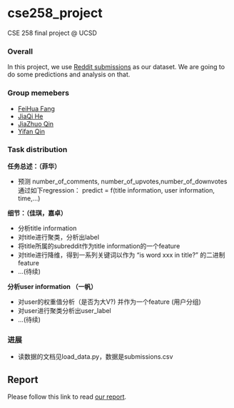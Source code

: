 # cse258_project
CSE 258 final project @ UCSD

### Overall
In this project, we use [Reddit submissions](http://snap.stanford.edu/data/web-Reddit.html) as our dataset. We are going to do some predictions and analysis on that. 

### Group memebers
- [FeiHua Fang](https://github.com/feihuaya)
- [JiaQi He](https://github.com/JiaqiHe)
- [JiaZhuo Qin](https://github.com/pooh2713)
- [Yifan Qin](https://github.com/IvanQin/)

### Task distribution

**任务总述：（菲华）**

- 预测 number_of_comments, number_of_upvotes,number_of_downvotes 通过如下regression：
predict = f(title information, user information, time,...)

**细节：（佳琪，嘉卓）**

- 分析title information
- 对title进行聚类，分析出label
- 将title所属的subreddit作为title information的一个feature
- 对title进行降维，得到一系列关键词以作为 “is word xxx in title?” 的二进制feature
- ...(待续)

**分析user information （一帆）**
 
- 对user的权重值分析（是否为大V?) 并作为一个feature (用户分组)
- 对user进行聚类分析出user_label
- ...(待续)

### 进展
* 读数据的文档见load_data.py，数据是submissions.csv

## Report

Please follow this link to read [our report](https://cn.sharelatex.com/read/gfmrmxcpcqzc).